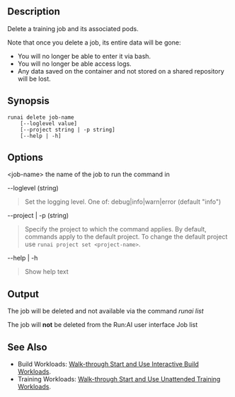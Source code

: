 ## Description

Delete a training job and its associated pods.

Note that once you delete a job, its entire data will be gone:

* You will no longer be able to enter it via bash.
* You will no longer be able access logs.
* Any data saved on the container and not stored on a shared repository will be lost.

## Synopsis

    runai delete job-name 
        [--loglevel value] 
        [--project string | -p string] 
        [--help | -h]

## Options

<job-name\> the name of the job to run the command in

--loglevel (string)

>  Set the logging level. One of: debug|info|warn|error (default "info")

--project | -p (string)

>  Specify the project to which the command applies. By default, commands apply to the default project. To change the default project use ``runai project set <project-name>``.

--help | -h

>  Show help text

## Output

The job will be deleted and not available via the command _runai list_

The job will __not__ be deleted from the Run:AI user interface Job list

## See Also

*   Build Workloads: [Walk-through Start and Use Interactive Build Workloads](../Walkthroughs/Walkthrough-Start-and-Use-Interactive-Build-Workloads-.md).
*   Training Workloads: [Walk-through Start and Use Unattended Training Workloads](../Walkthroughs/Walkthrough-Launch-Unattended-Training-Workloads-.md).

